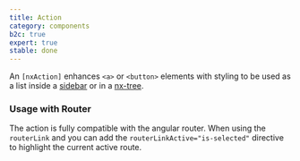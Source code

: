 ```yaml
---
title: Action
category: components
b2c: true
expert: true
stable: done
---
```


An `[nxAction]` enhances `<a>` or `<button>` elements with styling to be used as a list inside a [sidebar](./documentation/sidebar/overview) or in a [nx-tree](./documentation/tree/overview).

<!-- example(action) -->

### Usage with Router

The action is fully compatible with the angular router. When using the `routerLink` and you can add the `routerLinkActive="is-selected"` directive to highlight the current active route.

<!-- example(action-with-router) -->
